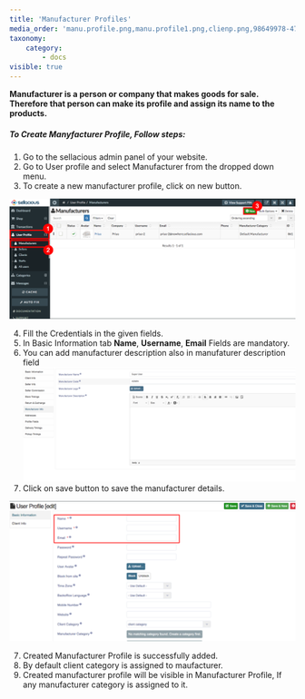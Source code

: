 ```yaml
---
title: 'Manufacturer Profiles'
media_order: 'manu.profile.png,manu.profile1.png,clienp.png,98649978-47986600-235e-11eb-9832-492e720dbada.png'
taxonomy:
    category:
        - docs
visible: true
---
```


**Manufacturer is a person or company that makes goods for sale.**<br>
**Therefore that person can make its profile and assign its name to the products.**

##### **To Create Manyfacturer Profile, Follow steps:**

1. Go to the sellacious admin panel of your website.
2. Go to User profile and select Manufacturer from the dropped down menu.
3. To create a new manufacturer profile, click on new button.

![](manu.profile.png)

4. Fill the Credentials in the given fields.
5. In Basic Information tab **Name**, **Username**, **Email** Fields are mandatory.
6. You can add manufacturer description also in manufaturer description field
![](98649978-47986600-235e-11eb-9832-492e720dbada.png)
7. Click on save button to save the manufacturer details.

![](clienp.png)

7. Created Manufacturer Profile is successfully added.
8. By default client category is assigned to maufacturer.
9. Created manufacturer profile will be visible in Manufacturer Profile, If any manufacturer category is assigned      to it.